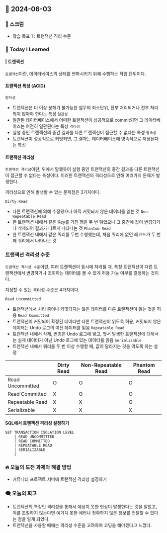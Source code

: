 ## 📆 2024-06-03

### 🔔 스크럼

- 학습 목표 1 : 트랜잭션 격리 수준
  <br/>

### 🚀 Today I Learned

#### | 트랜잭션

`트랜잭션`이란, 데이터베이스의 상태를 변화시키기 위해 수행하는 작업 단위이다.

#### 트랜잭션 특성 (ACID)

`원자성`

- 트랜잭션은 더 이상 분해가 불가능한 업무의 최소단위, 전부 처리되거나 전부 처리되지 않아야 한다는 특성
  `일관성`
- 일관된 데이터베이스에서 어떠한 트랜잭션이 성공적으로 commit되면 그 데이터베이스는 여전히 일관된다는 특성
  `격리성`
- 실행 중인 트랜잭션의 중간 결과를 다른 트랜잭션이 접근할 수 없다는 특성
  `영속성`
- 트랜잭션이 성공적으로 커밋되면, 그 결과는 데이터베이스에 영속적으로 저장된다는 특성

#### 트랜잭션 격리성

`트랜잭션 격리성`이란, 위에서 말했듯이 실행 중인 트랜잭션의 중간 결과를 다른 트랜잭션이 접근할 수 없다는 특성이다.
이러한 트랜잭션의 격리성으로 인해 여러가지 문제가 발생한다.

격리성으로 인해 발생할 수 있는 문제점은 3가지이다.

`Dirty Read`

- 다른 트랜잭션에 의해 수정됐으나 아직 커밋되지 않은 데이터를 읽는 것
  `Non-Repeatable Read`
- 한 트랜잭션 내에서 같은 Key를 가진 행을 두 번 읽었으나 그 중간에 값이 변경되거나 삭제되어 결과가 다르게 나타나는 것
  `Phantom Read`
- 한 트랜잭션 내에서 같은 쿼리를 두번 수행했는데, 처음 쿼리에 없던 레코드가 두 번째 쿼리에서 나타나는 것

### 트랜잭션 격리성 수준

`트랜잭션 격리성 수준`이란, 여러 트랜잭션이 동시에 처리될 때, 특정 트랜잭션이 다른 트랜잭션에서 변경하거나 조회하는 데이터를 볼 수 있게 허용 가능 여부를 결정하는 것이다.

지정할 수 있는 격리성 수준은 4가지이다.

`Read Uncommitted`

- 트랜잭션에서 처리 중이나 커밋되지는 않은 데이터를 다른 트랜잭션이 읽는 것을 허용
  `Read Committed`
- 트랜잭션이 커밋되어 확정된 데이터만 다른 트랜잭션이 읽도록 허용, 커밋되지 않은 데이터는 Undo 로그의 이전 데이터를 읽음
  `Repeatable Read`
- 트랜잭션 내에서 삭제, 변경은 Undo 로그에 넣고, 앞서 발생한 트랜잭션에 대해서는 실제 데이터가 아닌 Undo 로그에 있는 데이터를 읽음
  `Serializable`
- 트랜잭션 내에서 쿼리를 두 번 이상 수행할 때, 값이 달라지는 것을 막도록 하는 설정

|                  | Dirty Read | Non-Repeatable Read | Phantom Read |
| ---------------- | ---------- | ------------------- | ------------ |
| Read Uncommitted | O          | O                   | O            |
| Read Committed   | X          | O                   | O            |
| Repeatable Read  | X          | X                   | O            |
| Serializable     | X          | X                   | X            |

**SQL에서 트랜잭션 격리성 설정하기**

```
SET TRANSACTION ISOLATION LEVEL
    { READ UNCOMMITTED
    | READ COMMITTED
    | REPEATABLE READ
    | SERIALIZABLE
    }
```

### 🔥 오늘의 도전 과제와 해결 방법

- 커뮤니티 프로젝트 서버에 트랜잭션 격리성 설정하기

### 🗨️ 오늘의 회고

<!--
- 오늘의 학습 경험에 대한 자유로운 생각이나 느낀 점을 기록합니다.
- 성공적인 점, 개선해야 할 점, 새롭게 시도하고 싶은 방법 등을 포함할 수 있습니다.-->

- 트랜잭션의 특징인 격리성을 통해서 예상치 못한 현상이 발생한다는 것을 알았고, 이를 조절하지 않는다면 예기치 못한 에러나 정확하지 않은 정보를 전달할 수 있다는 점을 알게 되었다.
- 트랜잭션을 사용할 때에는 격리성 수준을 고려하여 코딩을 해야겠다고 느꼈다.
